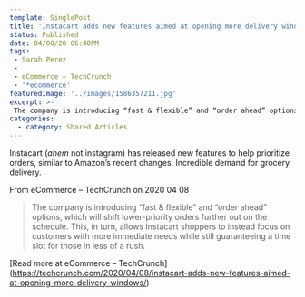```yaml
---
template: SinglePost
title: 'Instacart adds new features aimed at opening more delivery windows'
status: Published
date: 04/08/20 06:40PM
tags:
 - Sarah Perez
 - 
 - eCommerce – TechCrunch
 - '*ecommerce'
featuredImage: '../images/1586357211.jpg'
excerpt: >-
 The company is introducing “fast & flexible” and “order ahead” options, which will shift lower-priority orders further out on the schedule. This, in turn, allows Instacart shoppers to instead focus on customers with more immediate needs while still guaranteeing a time slot for those in less of a rush.
categories:
  - category: Shared Articles
---
```

Instacart (*ahem* not instagram) has released new features to help prioritize orders, similar to Amazon’s recent changes. Incredible demand for grocery delivery. 

From eCommerce – TechCrunch on 2020 04 08
> The company is introducing “fast & flexible” and “order ahead” options, which will shift lower-priority orders further out on the schedule. This, in turn, allows Instacart shoppers to instead focus on customers with more immediate needs while still guaranteeing a time slot for those in less of a rush.

[Read more at eCommerce – TechCrunch] (https://techcrunch.com/2020/04/08/instacart-adds-new-features-aimed-at-opening-more-delivery-windows/)